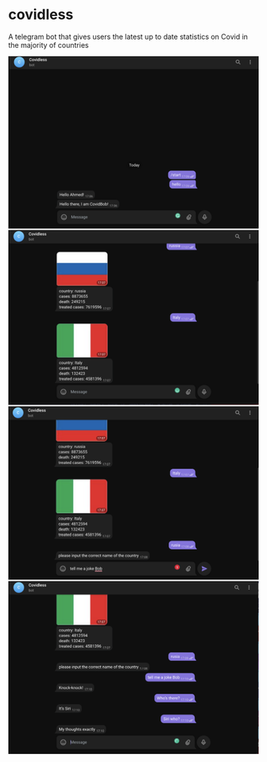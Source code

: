 # covidless
A telegram bot that gives users the latest up to date statistics on Covid in the majority of countries

<img src="https://github.com/Ahmed-Yehya84/covidless/blob/main/public/start.png"/>
<img src="https://github.com/Ahmed-Yehya84/covidless/blob/main/public/italy.png"/>
<img src="https://github.com/Ahmed-Yehya84/covidless/blob/main/public/incorrect-input.png"/>
<img src="https://github.com/Ahmed-Yehya84/covidless/blob/main/public/joke.png"/>
